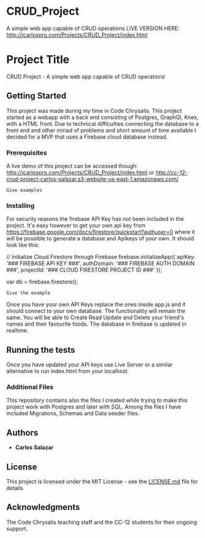 # CRUD_Project
A simple web app capable of CRUD operations
LIVE VERSION HERE: 
http://icarlospro.com/Projects/CRUD_Project/index.html


# Project Title

CRUD Project - A simple web app capable of CRUD operations

## Getting Started

This project was made during my time in Code Chrysalis.  This project started as a webapp with a back end consisting of Postgres, GraphQl, Knex, with a HTML front.  Due to technical difficulties connecting the database to a front end and other miriad of problems and short amount of time available I decided for a MVP that uses a Firebase cloud database instead. 

### Prerequisites

A live demo of this project can be accessed though: http://icarlospro.com/Projects/CRUD_Project/index.html or http://cc-12-crud-project-carlos-salazar.s3-website-us-east-1.amazonaws.com/

```
Give examples
```

### Installing

For security reasons the firebase API Key has not been included in the project.  It's easy however to get your own api key from https://firebase.google.com/docs/firestore/quickstart?authuser=0 where it will be possible to generate a database and Apikeys of your own. It should look like this:

// Initialize Cloud Firestore through Firebase
firebase.initializeApp({
  apiKey: '### FIREBASE API KEY ###',
  authDomain: '### FIREBASE AUTH DOMAIN ###',
  projectId: '### CLOUD FIRESTORE PROJECT ID ###'
});

var db = firebase.firestore();

```
Give the example
```
Once you have your own API Keys replace the ones inside app.js and it should connect to your own database.  The functionality will remain the same. You will be able to Create Read Update and Delete your friend's names and their favourite foods. The database in firebase is updated in realtime. 


## Running the tests

Once you have updated your API keys use Live Server or a similar alternative to run index.html from your localhost.


### Additional Files

This repository contains also the files I created while trying to make this project work with Postgres and later with SQL. Among the files I have included Migrations, Schemas and Data seeder files.

## Authors

* **Carlos Salazar**

## License

This project is licensed under the MIT License - see the [LICENSE.md](LICENSE.md) file for details

## Acknowledgments

The Code Chrysalis teaching staff and the CC-12 students for their ongoing support.
